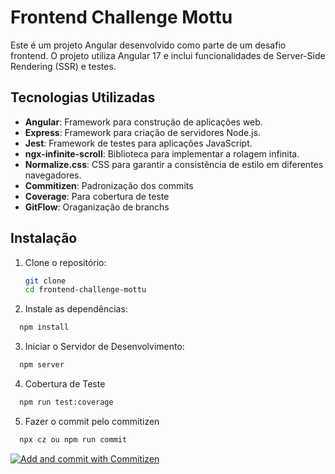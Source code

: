 # Frontend Challenge Mottu

Este é um projeto Angular desenvolvido como parte de um desafio frontend.
O projeto utiliza Angular 17 e inclui funcionalidades de Server-Side Rendering (SSR) e testes.

## Tecnologias Utilizadas

- **Angular**: Framework para construção de aplicações web.
- **Express**: Framework para criação de servidores Node.js.
- **Jest**: Framework de testes para aplicações JavaScript.
- **ngx-infinite-scroll**: Biblioteca para implementar a rolagem infinita.
- **Normalize.css**: CSS para garantir a consistência de estilo em diferentes navegadores.
- **Commitizen**: Padronização dos commits
- **Coverage**: Para cobertura de teste
- **GitFlow**: Oraganização de branchs

## Instalação

1. Clone o repositório:
   ```bash
   git clone
   cd frontend-challenge-mottu
   ```
2. Instale as dependências:

```bash
  npm install
```

3. Iniciar o Servidor de Desenvolvimento:

```bash
  npm server
```

4. Cobertura de Teste

```bash
  npm run test:coverage
```

5. Fazer o commit pelo commitizen

```bash
  npx cz ou npm run commit
```

[![Add and commit with Commitizen](https://github.com/commitizen/cz-cli/raw/master/meta/screenshots/add-commit.png)](https://github.com/commitizen/cz-cli/raw/master/meta/screenshots/add-commit.png)
